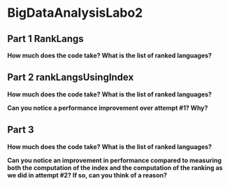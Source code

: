 # BigDataAnalysisLabo2


## Part 1 RankLangs

**How much does the code take? What is the list of ranked languages?**

## Part 2 rankLangsUsingIndex

**How much does the code take? What is the list of ranked languages?**

**Can you notice a performance improvement over attempt #1? Why?**

## Part 3

**How much does the code take? What is the list of ranked languages?**

**Can you notice an improvement in performance compared to measuring both the computation of the index and the computation of the ranking as we did in attempt #2? If so, can you think of a reason?**
